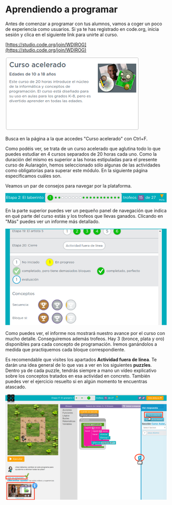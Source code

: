 # Aprendiendo a programar

Antes de comenzar a programar con tus alumnos, vamos a coger un poco de experiencia como usuarios. Si ya te has registrado en code.org, inicia sesión y clica en el siguiente link para unirte al curso.

[https://studio.code.org/join/WDIROG](https://studio.code.org/join/WDIROG)


![](img/curso-acelerado.png)

Busca en la página a la que accedes "Curso acelerado" con Ctrl+F.

Como podéis ver, se trata de un curso acelerado que aglutina todo lo que puedes estudiar en 4 cursos separados de 20 horas cada uno. Como la duración del mismo es superior a las horas estipuladas para el presente curso de Aularagón, hemos seleccionado sólo algunas de las actividades como obligatorias para superar este módulo. En la siguiente página especificamos cuáles son.

Veamos un par de consejos para navegar por la plataforma.


![](img/panel-progreso.png)

En la parte superior puedes ver un pequeño panel de navegación que indica en qué parte del curso estás y los trofeos que llevas ganados. Clicando en "Más" puedes ver un informe más detallado.


![](img/informe-progreso.png)



Como puedes ver, el informe nos mostrará nuestro avance por el curso con mucho detalle. Conseguiremos además trofeos. Hay 3 (bronce, plata y oro) disponibles para cada concepto de programación. Iremos ganándolos a medida que practiquemos cada bloque correspondiente.

Es recomendable que visites los apartados **Actividad fuera de línea**. Te darán una idea general de lo que vas a ver en los siguientes **puzzles**. Dentro ya de cada puzzle, tendrás siempre a mano un vídeo explicativo sobre los conceptos tratados en esa actividad en concreto. También puedes ver el ejercicio resuelto si en algún momento te encuentras atascado.


![](img/explicaciones-soluciones.png)

